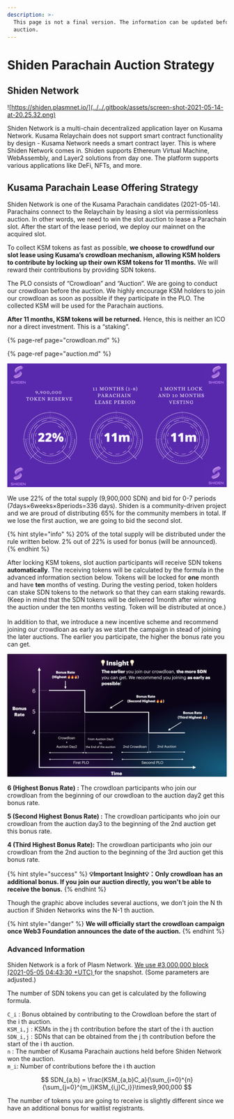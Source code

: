 ```yaml
---
description: >-
  This page is not a final version. The information can be updated before the
  auction.
---
```


# Shiden Parachain Auction Strategy

## Shiden Network

![https://shiden.plasmnet.io/](../../.gitbook/assets/screen-shot-2021-05-14-at-20.25.32.png)

Shiden Network is a multi-chain decentralized application layer on Kusama Network. Kusama Relaychain does not support smart contract functionality by design - Kusama Network needs a smart contract layer. This is where Shiden Network comes in. Shiden supports Ethereum Virtual Machine, WebAssembly, and Layer2 solutions from day one. The platform supports various applications like DeFi, NFTs, and more.

## Kusama Parachain Lease Offering Strategy

Shiden Network is one of the Kusama Parachain candidates \(2021-05-14\). Parachains connect to the Relaychain by leasing a slot via permissionless auction. In other words, we need to win the slot auction to lease a Parachain slot. After the start of the lease period, we deploy our mainnet on the acquired slot.

To collect KSM tokens as fast as possible, **we choose to crowdfund our slot lease using Kusama’s crowdloan mechanism, allowing KSM holders to contribute by locking up their own KSM tokens for 11 months.** We will reward their contributions by providing SDN tokens.

The PLO consists of “Crowdloan” and “Auction”. We are going to conduct our crowdloan before the auction. We highly encourage KSM holders to join our crowdloan as soon as possible if they participate in the PLO. The collected KSM  will be used for the Parachain auctions. 

**After 11 months, KSM tokens will be returned.** Hence, this is neither an ICO nor a direct investment. This is a “staking”.

{% page-ref page="crowdloan.md" %}

{% page-ref page="auction.md" %}

![](../../.gitbook/assets/screen-shot-2021-05-19-at-13.52.39.png)

We use 22% of the total supply \(9,900,000 SDN\) and bid for 0-7 periods \(7days×6weeks×8periods=336 days\). Shiden is a community-driven project and we are proud of distributing 65% for the community members in total. If we lose the first auction, we are going to bid the second slot.

{% hint style="info" %}
20% of the total supply will be distributed under the rule written below. 2% out of 22% is used for bonus \(will be announced\).‌
{% endhint %}

After locking KSM tokens, slot auction participants will receive SDN tokens **automatically**. The receiving tokens will be calculated by the formula in the advanced information section below. Tokens will be locked for **one** month and have **ten** months of vesting. During the vesting period, token holders can stake SDN tokens to the network so that they can earn staking rewards. \(Keep in mind that the SDN tokens will be delivered 1month after winning the auction under the ten months vesting. Token will be distributed at once.\)  
‌  
In addition to that, we introduce a new incentive scheme and recommend joining our crowdloan as early as we start the campaign in stead of joining the later auctions. The earlier you participate, the higher the bonus rate you can get.

![](../../.gitbook/assets/screen-shot-2021-05-20-at-1.07.22.png)

**6 \(Highest Bonus Rate\)** **:** The crowdloan participants who join our crowdloan from the beginning of our crowdloan to the auction day2 get this bonus rate.

**5 \(Second Highest Bonus Rate\) :** The crowdloan participants who join our crowdloan from the auction day3 to the beginning of the 2nd auction get this bonus rate.

**4 \(Third Highest Bonus Rate\):** The crowdloan participants who join our crowdloan from the 2nd auction to the beginning of the 3rd auction get this bonus rate.

{% hint style="success" %}
**💡Important  Insight💡：Only crowdloan has an additional bonus. If you join our auction directly, you won't be able to receive the bonus.** 
{% endhint %}

Though the graphic above includes several auctions, we don't join the N th auction if Shiden Networks wins the N-1 th auction.  

{% hint style="danger" %}
**We will officially start the crowdloan campaign once Web3 Foundation announces the date of the auction.**
{% endhint %}

### Advanced Information

Shiden Network is a fork of Plasm Network. [We use \#3,000,000 block \(2021-05-05 04:43:30 +UTC\) ](https://plasm.subscan.io/block/3000000) for the snapshot. \(Some parameters are adjusted.\)   

The number of SDN tokens you can get is calculated  by the following formula.

`C_i` : Bonus obtained by contributing to the Crowdloan before the start of the i th auction.  
`KSM_i,j` : KSMs in the j th contribution before the start of the i th auction  
`SDN_i,j` : SDNs that can be obtained from the j th contribution before the start of the i th auction.  
`n` : The number of Kusama Parachain auctions held before Shiden Network won the auction.  
`m_i`: Number of contributions before the i th auction

$$
SDN_{a,b} = \frac{KSM_{a,b}C_a}{\sum_{i=0}^{n}{\sum_{j=0}^{m_i}KSM_{i,j}C_i}}\times9,900,000
$$

The number of tokens you are going to receive is slightly different since we have an additional bonus for waitlist registrants.

